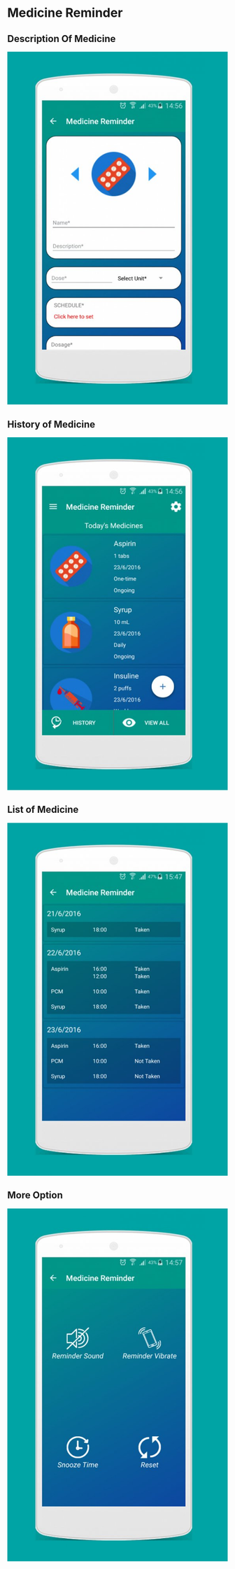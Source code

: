 # Medicine Reminder

## Description Of Medicine
![Welcome Menu Outcome](Images/DescriptionofMedicine.jpg)

## History of Medicine
![Welcome Menu Outcome](Images/HistoryPage.jpg)

## List of Medicine
![Welcome Menu Outcome](Images/ListofMedicine.jpg)

## More Option
![Welcome Menu Outcome](Images/MoreOption.jpg)
